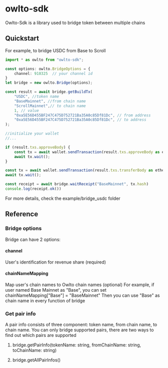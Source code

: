 # owlto-sdk

Owlto-Sdk is a library used to bridge token between multiple chains

## Quickstart

For example, to bridge USDC from Base to Scroll
```TypeScript
import * as owlto from "owlto-sdk";

const options: owlto.BridgeOptions = {
    channel: 910325  // your channel id
}
let bridge = new owlto.Bridge(options);

const result = await bridge.getBuildTx(
    "USDC", //token name
    "BaseMainnet", //from chain name
    "ScrollMainnet",// to chain name
    1, // value
    "0xa5E56D455BF247C475D752721Ba35A0c85Df81Dc", // from address
    "0xa5E56D455BF247C475D752721Ba35A0c85Df81Dc", // to address
);

//initialize your wallet
//...

if (result.txs.approveBody) {
    const tx = await wallet.sendTransaction(result.txs.approveBody as ethers.TransactionRequest);
    await tx.wait(); 
}

const tx = await wallet.sendTransaction(result.txs.transferBody as ethers.TransactionRequest);
await tx.wait(); 

const receipt = await bridge.waitReceipt("BaseMainnet", tx.hash)
console.log(receipt.ok())
```
For more details, check the example/bridge_usdc folder

## Reference
### Bridge options
Bridge can have 2 options:
#### channel
User's identification for revenue share (required)
#### chainNameMapping 
Map user's chain names to Owlto chain names (optional)
For example, if user named Base Mainnet as "Base", you can set chainNameMapping["Base"] = "BaseMainnet"
Then you can use "Base" as chain name in every function of bridge

### Get pair info
A pair info consists of three component: token name, from chain name, to chain name.
You can only bridge supported pairs, there are two ways to find out which pairs are supported

1. bridge.getPairInfo(tokenName: string, fromChainName: string, toChainName: string)

2. bridge.getAllPairInfos()
